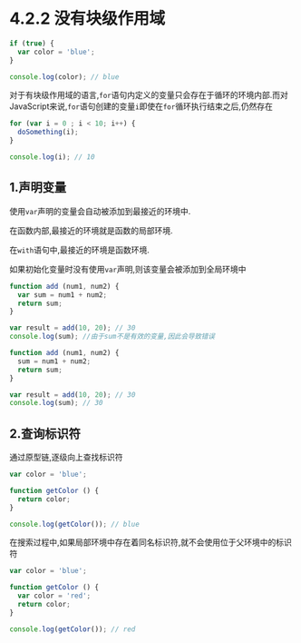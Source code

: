 # 4.2.2 没有块级作用域

``` js .line-numbers
if (true) {
  var color = 'blue';
}

console.log(color); // blue
```

对于有块级作用域的语言,`for`语句内定义的变量只会存在于循环的环境内部.而对JavaScript来说,`for`语句创建的变量`i`即使在`for`循环执行结束之后,仍然存在

``` js .line-numbers
for (var i = 0 ; i < 10; i++) {
  doSomething(i);
}

console.log(i); // 10
```

## 1.声明变量

使用`var`声明的变量会自动被添加到最接近的环境中.

在函数内部,最接近的环境就是函数的局部环境.

在`with`语句中,最接近的环境是函数环境.

如果初始化变量时没有使用`var`声明,则该变量会被添加到全局环境中

``` js .line-numbers
function add (num1, num2) {
  var sum = num1 + num2;
  return sum;
}

var result = add(10, 20); // 30
console.log(sum); //由于sum不是有效的变量,因此会导致错误
```

``` js .line-numbers
function add (num1, num2) {
  sum = num1 + num2;
  return sum;
}

var result = add(10, 20); // 30
console.log(sum); // 30
```

## 2.查询标识符

通过原型链,逐级向上查找标识符

``` js .line-numbers
var color = 'blue';

function getColor () {
  return color;
}

console.log(getColor()); // blue
```

在搜索过程中,如果局部环境中存在着同名标识符,就不会使用位于父环境中的标识符

``` js .line-numbers
var color = 'blue';

function getColor () {
  var color = 'red';
  return color;
}

console.log(getColor()); // red
```
